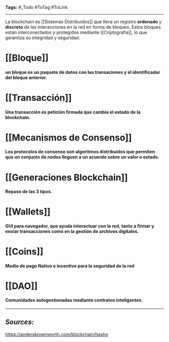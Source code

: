 **Tags:** #_Todo
#ToTag #ToLink 
- - -

La blockchain es [[Sistemas Distribuidos]] que lleva un registro **ordenado** y **discreto** de las interacciones en la red en forma de bloques. Estos bloques están interconectados y protegidos mediante [[Criptografía]], lo que garantiza su integridad y seguridad.

# [[Bloque]]
#### un bloque es un paquete de datos con las transaciones y el identificador del bloque anterior.
# [[Transacción]]
#### Una transacción es petición firmada que cambia el estado de la blockchain.

# [[Mecanismos de Consenso]]
#### Los protocolos de consenso son algoritmos distribuidos que permiten que un conjunto de nodos lleguen a un acuerdo sobre un valor o estado.

#  [[Generaciones Blockchain]]
#### Repaso de las 3 tipos.

# [[Wallets]]
#### GUI para navegador, que ayuda interactuar con la red, tanto a  firmar y enviar transacciones como en la gestión de archivos digitales.

# [[Coins]]
#### Medio de pago **Nativo** e incentivo para la seguridad de la red

# [[DAO]]
#### Comunidades autogestionadas mediante contratos inteligentes.  

- - - 
## ***Sources:***
https://andersbrownworth.com/blockchain/hasho